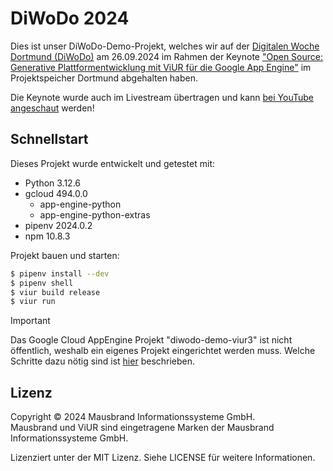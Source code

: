 # DiWoDo 2024

Dies ist unser DiWoDo-Demo-Projekt, welches wir auf der [Digitalen Woche Dortmund (DiWoDo)](https://www.diwodo.de/) am 26.09.2024 im Rahmen der Keynote ["Open Source: Generative Plattformentwicklung mit ViUR für die Google App Engine"](https://www.diwodo.de/events/open-source-generative-plattformentwicklung-c5b21ddc-8b68-464c-a6f7-1d79b2ae264a/?sourcePath=%2Fevents%2F%3Fq%3Dviur) im Projektspeicher Dortmund abgehalten haben.

Die Keynote wurde auch im Livestream übertragen und kann [bei YouTube angeschaut](https://www.youtube.com/live/-heq-E3APi4?si=kDYfi0D5Tcxs16Ph&t=15939) werden!

## Schnellstart

Dieses Projekt wurde entwickelt und getestet mit:

- Python 3.12.6
- gcloud 494.0.0
  - app-engine-python
  - app-engine-python-extras
- pipenv 2024.0.2
- npm 10.8.3

Projekt bauen und starten:

```sh
$ pipenv install --dev
$ pipenv shell
$ viur build release
$ viur run
```

> [!IMPORTANT]
> Das Google Cloud AppEngine Projekt "diwodo-demo-viur3" ist nicht öffentlich, weshalb ein eigenes Projekt eingerichtet werden muss.
> Welche Schritte dazu nötig sind ist [hier](https://github.com/viur-framework/viur-base?tab=readme-ov-file#requirements) beschrieben.
>

## Lizenz

Copyright © 2024 Mausbrand Informationssysteme GmbH.<br>
Mausbrand und ViUR sind eingetragene Marken der Mausbrand Informationssysteme GmbH.

Lizenziert unter der MIT Lizenz. Siehe LICENSE für weitere Informationen.
